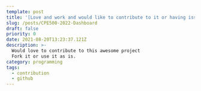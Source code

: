 ```yaml
---
template: post
title: '[Love and work and would like to contribute to it or having issues with this project?](https://github.com/CrazyChickenDev/Blog)'
slug: /posts/CPE500-2022-Dashboard
draft: false
priority: 0
date: 2021-08-20T13:23:37.121Z
description: >-
  Would love to contribute to this awesome project
  Fork it or use it as is.
category: programming
tags:
  - contribution
  - github
---
```


